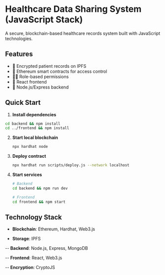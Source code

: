 # Healthcare Data Sharing System (JavaScript Stack)

A secure, blockchain-based healthcare records system built with JavaScript technologies.

## Features

- 🔐 Encrypted patient records on IPFS
- 🔗 Ethereum smart contracts for access control
- 👨‍⚕️ Role-based permissions
- 📱 React frontend
- 🚀 Node.js/Express backend

## Quick Start

1. **Install dependencies**
```bash
cd backend && npm install
cd ../frontend && npm install
```
2. **Start local blockchain**
   ```bash
   npx hardhat node
   ```
3. **Deploy contract**
   ```bash
   npx hardhat run scripts/deploy.js --network localhost
   ```
4. **Start services**
   ```bash
   # Backend
   cd backend && npm run dev

   # Frontend  
   cd frontend && npm start
## Technology Stack
- **Blockchain**: Ethereum, Hardhat, Web3.js

- **Storage**: IPFS

-- **Backend**: Node.js, Express, MongoDB

-- **Frontend**: React, Web3.js

-- **Encryption**: CryptoJS
